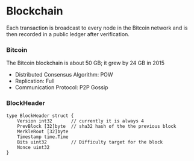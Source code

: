 # Blockchain

Each transaction is broadcast to every node in the Bitcoin network and is then recorded in a public ledger after verification.

### Bitcoin

The Bitcoin blockchain is about 50 GB; it grew by 24 GB in 2015

- Distributed Consensus Algorithm: POW
- Replication: Full
- Communication Protocol: P2P Gossip

### BlockHeader

    type BlockHeader struct {
        Version int32       // currently it is always 4
        PrevBlock [32]byte  // sha32 hash of the the previous block
        MerkleRoot [32]byte
        Timestamp time.Time
        Bits uint32         // Difficulty target for the block
        Nonce uint32
    }
